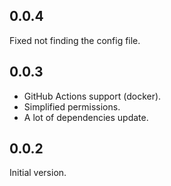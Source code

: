 ## 0.0.4
Fixed not finding the config file.

## 0.0.3
- GitHub Actions support (docker).
- Simplified permissions.
- A lot of dependencies update.

## 0.0.2
Initial version.
